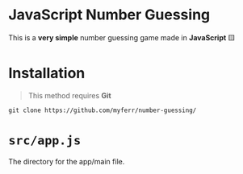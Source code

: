 # JavaScript Number Guessing

This is a **very simple** number guessing game made in **JavaScript** 🟨

# Installation
> This method requires **Git**

```
git clone https://github.com/myferr/number-guessing/
```
# `src/app.js`
The directory for the app/main file.
